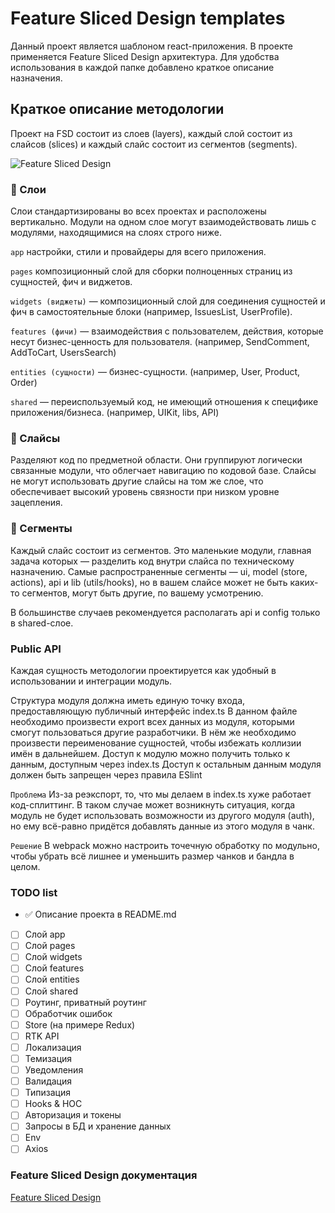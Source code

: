 # Feature Sliced Design templates

Данный проект является шаблоном react-приложения.
В проекте применяется Feature Sliced Design архитектура.
Для удобства использования в каждой папке добавлено краткое описание назначения.

## Краткое описание методологии

Проект на FSD состоит из слоев (layers), каждый слой состоит из слайсов (slices) и каждый слайс состоит из сегментов (segments).

![Feature Sliced Design](https://github.com/AvtsynovS/fsd_templates/blob/feat/first-settings-project/assets/fsd.jpg)

### :pushpin: Слои

Слои стандартизированы во всех проектах и расположены вертикально. Модули на одном слое могут взаимодействовать лишь с модулями, находящимися на слоях строго ниже.

`app` настройки, стили и провайдеры для всего приложения.

`pages` композиционный слой для сборки полноценных страниц из сущностей, фич и виджетов.

`widgets (виджеты)` — композиционный слой для соединения сущностей и фич в самостоятельные блоки (например, IssuesList, UserProfile).

`features (фичи)` — взаимодействия с пользователем, действия, которые несут бизнес-ценность для пользователя. (например, SendComment, AddToCart, UsersSearch)

`entities (сущности)` — бизнес-сущности. (например, User, Product, Order)

`shared` — переиспользуемый код, не имеющий отношения к специфике приложения/бизнеса. (например, UIKit, libs, API)

### :pushpin: Cлайсы

Разделяют код по предметной области. Они группируют логически связанные модули, что облегчает навигацию по кодовой базе.
Слайсы не могут использовать другие слайсы на том же слое, что обеспечивает высокий уровень связности при низком уровне зацепления.

### :pushpin: Сегменты

Каждый слайс состоит из сегментов.
Это маленькие модули, главная задача которых — разделить код внутри слайса по техническому назначению.
Самые распространенные сегменты — ui, model (store, actions), api и lib (utils/hooks),
но в вашем слайсе может не быть каких-то сегментов, могут быть другие, по вашему усмотрению.

В большинстве случаев рекомендуется располагать api и config только в shared-слое.

### Public API

Каждая сущность методологии проектируется как удобный в использовании и интеграции модуль.

Структура модуля должна иметь единую точку входа, предоставляющую публичный интерфейс index.ts
В данном файле необходимо произвести export всех данных из модуля,
которыми смогут пользоваться другие разработчики.
В нём же необходимо произвести переименование сущностей, чтобы избежать коллизии имён в дальнейшем.
Доступ к модулю можно получить только к данным, доступным через index.ts
Доступ к остальным данным модуля должен быть запрещен через правила ESlint

`Проблема`
Из-за реэкспорт, то, что мы делаем в index.ts хуже работает код-сплиттинг.
В таком случае может возникнуть ситуация, когда модуль не будет использовать возможности
из другого модуля (auth), но ему всё-равно придётся добавлять данные из этого модуля в чанк.

`Решение`
В webpack можно настроить точечную обработку по модульно,
чтобы убрать всё лишнее и уменьшить размер чанков и бандла в целом.

### TODO list

- ✅️ Описание проекта в README.md
- [ ] Слой app
- [ ] Слой pages
- [ ] Слой widgets
- [ ] Слой features
- [ ] Слой entities
- [ ] Слой shared
- [ ] Роутинг, приватный роутинг
- [ ] Обработчик ошибок
- [ ] Store \(на примере Redux)
- [ ] RTK API
- [ ] Локализация
- [ ] Темизация
- [ ] Уведомления
- [ ] Валидация
- [ ] Типизация
- [ ] Hooks & HOC
- [ ] Авторизация и токены
- [ ] Запросы в БД и хранение данных
- [ ] Env
- [ ] Axios

### Feature Sliced Design документация

[Feature Sliced Design](https://feature-sliced.design/ru/docs)

